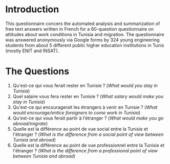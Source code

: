 # Introduction

This questionnaire concers the automated analysis and summarization of free text answers written in French for a 60-question questionnaire on attitudes about work conditions in Tunisia and migration. The questionnaire was answered anonymously via Google forms by 324 young engineering students from about 5 different public higher education institutions in Tunis (mostly ENIT and INSAT).

# The Questions
1. Qu'est-ce qui vous ferait rester en Tunisie ?  (*What would you stay in Tunisia*)
2. Quel salaire vous fera rester en Tunisie ?  (*What salary would make you stay in Tunisia*)
3. Qu'est-ce qui encouragerait les étrangers à venir en Tunisie ?   (*What would encourage/entice foreigners to come work in Tunisia*)
4. Qu'est-ce qui vous ferait partir à l'étranger ?  (*What would make you go abroad/migrate*)
5. Quelle est la différence au point de vue social entre la Tunisie et l'étranger ?  (*What is the difference from a social point of view between Tunisia and abroad*)
6. Quelle est la différence au point de vue professionnel entre la Tunisie et l'étranger ?  (*What is the difference from a professional point of view between Tunisia and abroad*)
